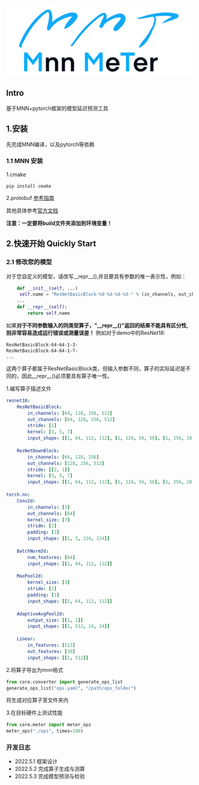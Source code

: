 ![img.png](img.png)
## Intro
基于MNN+pytorch框架的模型延迟预测工具
## 1.安装
先完成MNN编译，以及pytorch等依赖
### 1.1 MNN 安装
1.cmake
```
pip install cmake
```
2.protobuf [参考指南](https://zhuanlan.zhihu.com/p/160249058)

其他具体参考[官方文档](https://www.yuque.com/mnn/cn/model_convert)

**注意：一定要将build文件夹添加到环境变量！**

## 2.快速开始 Quickly Start
### 2.1 修改您的模型
对于您自定义的模型，请改写__repr__(),并且要具有参数的唯一表示性，例如：
```python
    def __init__(self, ...)
     self.name = "ResNetBasicBlock-%d-%d-%d-%d-" % (in_channels, out_channels, stride, kernel)
    ...
    def __repr__(self):
        return self.name
```
如果**对于不同参数输入的同类型算子，"\_\_repr\_\_()"返回的结果不能具有区分性,则非常容易造成运行错误或测量误差！**
例如对于demo中的ResNet18:
```
ResNetBasicBlock-64-64-1-3-                                           
ResNetBasicBlock-64-64-1-7-  
...
```
这两个算子都属于ResNetBasicBlock类，但输入参数不同，算子的实际延迟是不同的，因此__repr__()必须要具有算子唯一性。



1.编写算子描述文件
```yaml
resnet18:
    ResNetBasicBlock:
        in_channels: [64, 128, 256, 512]
        out_channels: [64, 128, 256, 512]
        stride: [1]
        kernel: [3, 5, 7]
        input_shape: [[1, 64, 112, 112], [1, 128, 56, 56], [1, 256, 28, 28], [1, 512, 14, 14]]

    ResNetDownBlock:
        in_channels: [64, 128, 256]
        out_channels: [128, 256, 512]
        stride: [[2, 1]]
        kernel: [3, 5, 7]
        input_shape: [[1, 64, 112, 112], [1, 128, 56, 56], [1, 256, 28, 28]]

torch.nn:
    Conv2d:
        in_channels: [3]
        out_channels: [64]
        kernel_size: [7]
        stride: [2]
        padding: [3]
        input_shape: [[1, 3, 224, 224]]

    BatchNorm2d:
        num_features: [64]
        input_shape: [[1, 64, 112, 112]]

    MaxPool2d:
        kernel_size: [3]
        stride: [2]
        padding: [1]
        input_shape: [[1, 64, 112, 112]]

    AdaptiveAvgPool2d:
        output_size: [[1, 1]]
        input_shape: [[1, 512, 14, 14]]

    Linear:
        in_features: [512]
        out_features: [10]
        input_shape: [[1, 512]]
```
2.将算子导出为mnn格式
```python
from core.converter import generate_ops_list
generate_ops_list("ops.yaml", "/path/ops_folder")
```
将生成对应算子至文件夹内

3.在目标硬件上测试性能
```python
from core.meter import meter_ops
meter_ops("./ops", times=100)
```

### 开发日志
* 2022.5.1 框架设计
* 2022.5.2 完成算子生成与测算
* 2022.5.3 完成模型预测与检验